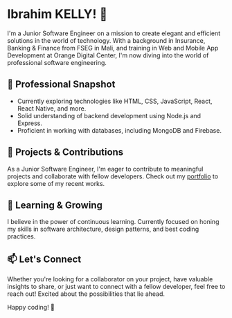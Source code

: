 # Ibrahim KELLY! 👋

I'm a Junior Software Engineer on a mission to create elegant and efficient solutions in the world of technology. With a background in Insurance, Banking & Finance from FSEG in Mali, and training in Web and Mobile App Development at Orange Digital Center, I'm now diving into the world of professional software engineering.

## 💼 Professional Snapshot

- Currently exploring technologies like HTML, CSS, JavaScript, React, React Native, and more.
- Solid understanding of backend development using Node.js and Express.
- Proficient in working with databases, including MongoDB and Firebase.

## 🚀 Projects & Contributions

As a Junior Software Engineer, I'm eager to contribute to meaningful projects and collaborate with fellow developers. Check out my [portfolio](#) to explore some of my recent works.

## 🌱 Learning & Growing

I believe in the power of continuous learning. Currently focused on honing my skills in software architecture, design patterns, and best coding practices.

## 📫 Let's Connect

Whether you're looking for a collaborator on your project, have valuable insights to share, or just want to connect with a fellow developer, feel free to reach out! Excited about the possibilities that lie ahead.

Happy coding! 🌟
